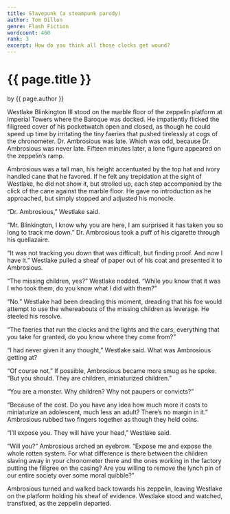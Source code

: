 ```yaml
---
title: Slavepunk (a steampunk parody)
author: Tom Dillon
genre: Flash Fiction
wordcount: 460
rank: 3
excerpt: How do you think all those clocks get wound?
---
```

# {{ page.title }}
by {{ page.author }}

Westlake Blinkington III stood on the marble floor of the zeppelin platform at Imperial Towers where the Baroque was docked. He impatiently flicked the filigreed cover of his pocketwatch open and closed, as though he could speed up time by irritating the tiny faeries that pushed tirelessly at cogs of the chronometer. Dr. Ambrosious was late. Which was odd, because Dr. Ambrosious was never late. Fifteen minutes later, a lone figure appeared on the zeppelin’s ramp.

Ambrosious was a tall man, his height accentuated by the top hat and ivory handled cane that he favored. If he felt any trepidation at the sight of Westlake, he did not show it, but strolled up, each step accompanied by the click of the cane against the marble floor. He gave no introduction as he approached, but simply stopped and adjusted his monocle.

“Dr. Ambrosious,” Westlake said.

“Mr. Blinkington, I know why you are here, I am surprised it has taken you so long to track me down.” Dr. Ambrosious took a puff of his cigarette through his quellazaire.

“It was not tracking you down that was difficult, but finding proof. And now I have it.” Westlake pulled a sheaf of paper out of his coat and presented it to Ambrosious.

“The missing children, yes?” Westlake nodded. “While you know that it was I who took them, do you know what I did with them?”

“No.” Westlake had been dreading this moment, dreading that his foe would attempt to use the whereabouts of the missing children as leverage. He steeled his resolve.

“The faeries that run the clocks and the lights and the cars, everything that you take for granted, do you know where they come from?”

“I had never given it any thought,” Westlake said. What was Ambrosious getting at?

“Of course not.” If possible, Ambrosious became more smug as he spoke. “But you should. They are children, miniaturized children.”

“You are a monster. Why children? Why not paupers or convicts?”

“Because of the cost. Do you have any idea how much more it costs to miniaturize an adolescent, much less an adult? There’s no margin in it.” Ambrosious rubbed two fingers together as though they held coins.

“I’ll expose you. They will have your head,” Westlake said.

“Will you?” Ambrosious arched an eyebrow. “Expose me and expose the whole rotten system. For what difference is there between the children slaving away in your chronometer there and the ones working in the factory putting the filigree on the casing? Are you willing to remove the lynch pin of our entire society over some moral quibble?”

Ambrosious turned and walked back towards his zeppelin, leaving Westlake on the platform holding his sheaf of evidence. Westlake stood and watched, transfixed, as the zeppelin departed.
